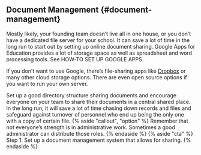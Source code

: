 ## Document Management {#document-management}

Mostly likely, your founding team doesn’t live all in one house, or you don’t have a dedicated file server for your school. It can save a lot of time in the long run to start out by setting up online document sharing. Google Apps for Education provides a lot of storage space as well as spreadsheet and word processing tools. See HOW-TO SET UP GOOGLE APPS.

If you don’t want to use Google, there’s file-sharing apps like [Dropbox](https://www.dropbox.com/) or many other cloud storage options. There are even open source options if you want to run your own server.

Set up a good directory structure sharing documents and encourage everyone on your team to share their documents in a central shared place. In the long run, it will save a lot of time chasing down records and files and safeguard against turnover of personnel who end up being the only one with a copy of certain file.
{% aside "callout", "option" %}
Remember that not everyone’s strength is in administrative work. Sometimes a good administrator can distribute those roles.
{% endaside %}
{% aside "cta" %}
Step 1: Set up a document management system that allows for sharing.
{% endaside %}